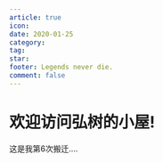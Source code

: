 ```yaml
---
article: true
icon:
date: 2020-01-25
category:
tag:
star:
footer: Legends never die.
comment: false
---
```


# 欢迎访问弘树的小屋!

这是我第6次搬迁....


